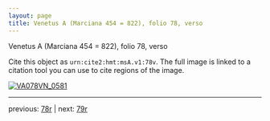 ```yaml
---
layout: page
title: Venetus A (Marciana 454 = 822), folio 78, verso
---
```


Venetus A (Marciana 454 = 822), folio 78, verso

Cite this object as `urn:cite2:hmt:msA.v1:78v`.  The full image is linked to a citation tool you can use to cite regions of the image.

[![VA078VN_0581](http://www.homermultitext.org/iipsrv?IIIF=/project/homer/pyramidal/deepzoom/hmt/vaimg/2017a/VA078VN_0581.tif/full/800,/0/default.jpg)](http://www.homermultitext.org/ict2/?urn=urn:cite2:hmt:vaimg.2017a:VA078VN_0581) 

---

previous:  [78r](../78r/) | next: [79r](../79r/)